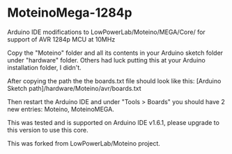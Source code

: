 # MoteinoMega-1284p
Arduino IDE modifications to LowPowerLab/Moteino/MEGA/Core/ for support of AVR 1284p MCU at 10MHz

Copy the "Moteino" folder and all its contents in your Arduino sketch folder under "hardware" folder.
Others had luck putting this at your Arduino installation folder, I didn't.

After copying the path the the boards.txt file should look like this:
    [Arduino Sketch path]/hardware/Moteino/avr/boards.txt

Then restart the Arduino IDE and under "Tools > Boards" you should have 2 new entries: Moteino, MoteinoMEGA.  

This was tested and is supported on Arduino IDE v1.6.1, please upgrade to this version to use this core.

This was forked from LowPowerLab/Moteino project.
